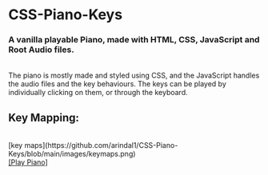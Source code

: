 # CSS-Piano-Keys
### A vanilla playable Piano, made with HTML, CSS, JavaScript and Root Audio files.
<br>
The piano is mostly made and styled using CSS, and the JavaScript handles the audio files and the key behaviours.
The keys can be played by individually clicking on them, or through the keyboard.

## Key Mapping:
<br>
[key maps](https://github.com/arindal1/CSS-Piano-Keys/blob/main/images/keymaps.png)
<br>
<a href="https://arindal1.github.io/CSS-Piano-Keys/" target="_blank">[Play Piano]</a>
